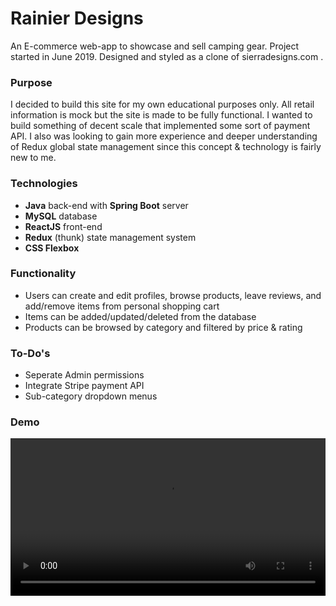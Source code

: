 # Rainier Designs
An E-commerce web-app to showcase and sell camping gear. Project started in June 2019. Designed and styled as a clone of sierradesigns.com .
### Purpose
I decided to build this site for my own educational purposes only. All retail information is mock but the site is made to be fully functional. I wanted to build something of decent scale that implemented some sort of payment API. I also was looking to gain more experience and deeper understanding of Redux global state management since this concept & technology is fairly new to me.
### Technologies
- **Java** back-end with **Spring Boot** server
- **MySQL** database
- **ReactJS** front-end
- **Redux** (thunk) state management system
- **CSS Flexbox**
### Functionality
- Users can create and edit profiles, browse products, leave reviews, and add/remove items from personal shopping cart
- Items can be added/updated/deleted from the database
- Products can be browsed by category and filtered by price & rating
### To-Do's
- Seperate Admin permissions
- Integrate Stripe payment API
- Sub-category dropdown menus
### Demo
<video src="https://dzwonsemrish7.cloudfront.net/items/2J0M3I0A1J3B3m2w021U/Screen%20Recording%202019-12-17%20at%2001.38%20PM.mov" controls style="display: block;height: auto;width: 100%;">Screen Recording 2019-12-17 at 01.38 PM.mov</video>
